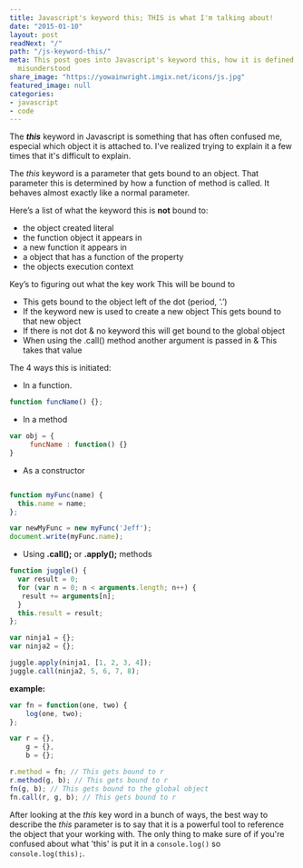 ```yaml
---
title: Javascript's keyword this; THIS is what I'm talking about!
date: "2015-01-10"
layout: post
readNext: "/"
path: "/js-keyword-this/"
meta: This post goes into Javascript's keyword this, how it is defined & why it is
  misunderstood
share_image: "https://yowainwright.imgix.net/icons/js.jpg"
featured_image: null
categories:
- javascript
- code
---
```


The _**this**_ keyword in Javascript is something that has often confused me, especial which object it is attached to. I've realized trying to explain it a few times that it's difficult to explain.

The _this_ keyword is a parameter that gets bound to an object. That parameter this is determined by how a function of method is called. It behaves almost exactly like a normal parameter.

Here’s a list of what the keyword this is **not** bound to:

-  the object created literal
-  the function object it appears in
-  a new function it appears in
-  a object that has a function of the property
-  the objects execution context

Key’s to figuring out what the key work This will be bound to

-  This gets bound to the object left of the dot (period, ‘.’)
-  If the keyword new is used to create a new object This gets bound to that new object
-  If there is not dot & no keyword this will get bound to the global object
-  When using the .call() method another argument is passed in & This takes that value

The 4 ways this is initiated:

-  In a function.

```javascript
function funcName() {};
```

-  In a method

```javascript
var obj = {
     funcName : function() {}
}
```

-  As a constructor

```javascript

function myFunc(name) {
  this.name = name;
};

var newMyFunc = new myFunc('Jeff');
document.write(myFunc.name);

```

- Using **.call();** or **.apply();** methods

```javascript
function juggle() {
  var result = 0;
  for (var n = 0; n < arguments.length; n++) {
   result += arguments[n];
  }
  this.result = result;
};

var ninja1 = {};
var ninja2 = {};

juggle.apply(ninja1, [1, 2, 3, 4]);
juggle.call(ninja2, 5, 6, 7, 8);

```

**example:**

```javascript
var fn = function(one, two) {
    log(one, two);
};

var r = {},
    g = {},
    b = {};

r.method = fn; // This gets bound to r
r.method(g, b); // This gets bound to r
fn(g, b); // This gets bound to the global object
fn.call(r, g, b); // This gets bound to r
```

After looking at the _this_ key word in a bunch of ways, the best way to describe the _this_ parameter is to say that it is a powerful tool to reference the object that your working with. The only thing to make sure of if you're confused about what 'this' is put it in a `console.log()` so `console.log(this);`.
